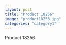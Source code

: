 ```yaml
---
layout: post
title: "Product 18256"
image: "product18256.jpg"
categories: "category1"
---
```

Product 18256
